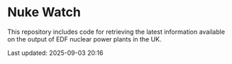# Nuke Watch

This repository includes code for retrieving the latest information available on the output of EDF nuclear power plants in the UK.

Last updated: 2025-09-03 20:16